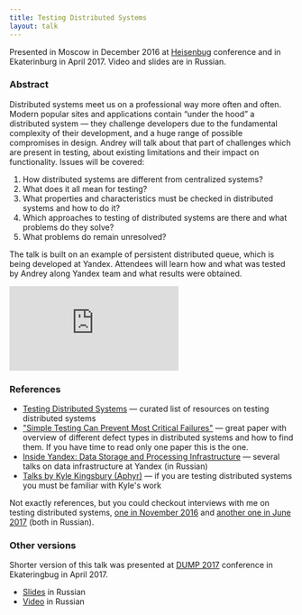 ```yaml
---
title: Testing Distributed Systems
layout: talk
---
```


Presented in Moscow in December 2016 at [Heisenbug](http://2016.heisenbug-moscow.ru/en/talks/testirovanie-raspredelennyh-sistem/) conference and in Ekaterinburg in April 2017. Video and slides are in Russian.

### Abstract

Distributed systems meet us on a professional way more often and often. 
Modern popular sites and applications contain “under the hood” 
a distributed system — they challenge developers due to the fundamental 
complexity of their development, and a huge range of possible compromises in design. 
Andrey will talk about that part of challenges which are present in testing, 
about existing limitations and their impact on functionality. 
Issues will be covered:

1. How distributed systems are different from centralized systems?
1. What does it all mean for testing?
1. What properties and characteristics must be checked in distributed systems and how to do it?
1. Which approaches to testing of distributed systems are there and what problems do they solve?
1. What problems do remain unresolved?

The talk is built on an example of persistent distributed queue, which is being developed at Yandex. 
Attendees will learn how and what was tested by Andrey along Yandex team and what results were obtained.

<script async class="speakerdeck-embed" data-slide="2" data-id="8fbb5337e106474e9753c5359a663239" data-ratio="1.77777777777778" src="//speakerdeck.com/assets/embed.js"></script>

<div class="video-container">
<iframe src="https://www.youtube.com/embed/h8RV4JfSovg" frameborder="0" allowfullscreen></iframe>
</div>

### References

- [Testing Distributed Systems](https://asatarin.github.io/testing-distributed-systems/) — curated list of resources on testing distributed systems
- ["Simple Testing Can Prevent Most Critical Failures"](https://www.usenix.org/conference/osdi14/technical-sessions/presentation/yuan) — great paper with overview of different defect types in distributed systems and how to find them. If you have time to read only one paper this is the one.
- [Inside Yandex: Data Storage and Processing Infrastructure](https://events.yandex.ru/events/meetings/15-oct-2016/) — several talks on data infrastructure at Yandex (in Russian)
- [Talks by Kyle Kingsbury (Aphyr)](http://jepsen.io/talks) — if you are testing distributed systems you must be familiar with Kyle's work

Not exactly references, but you could checkout interviews with me on testing distributed systems, [one in November 2016](https://habrahabr.ru/company/jugru/blog/313908/) and [another one in June 2017](https://habrahabr.ru/company/jugru/blog/329974/) (both in Russian).

### Other versions

Shorter version of this talk was presented at [DUMP 2017](http://dump-conf.ru/archive/2017/#section_32) conference in Ekateringbug in April 2017.
 - [Slides](https://speakerdeck.com/asatarin/tiestirovaniie-raspriedieliennykh-sistiem-dump-2017) in Russian
 - [Video](https://youtu.be/QXtr30paTl8) in Russian
 
